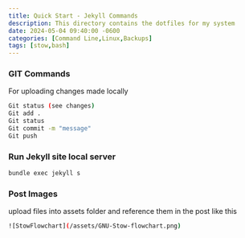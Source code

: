```yaml
---
title: Quick Start - Jekyll Commands
description: This directory contains the dotfiles for my system
date: 2024-05-04 09:40:00 -0600
categories: [Command Line,Linux,Backups]
tags: [stow,bash]
---
```


### GIT Commands
For uploading changes made locally
```bash
Git status (see changes)
Git add .
Git status
Git commit -m "message"
Git push
```

###  Run Jekyll site local server
```bash
bundle exec jekyll s
```

### Post Images
upload files into assets folder and reference them in the post like this
```bash
![StowFlowchart](/assets/GNU-Stow-flowchart.png)
```
